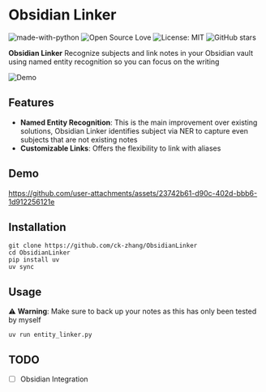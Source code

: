 # Obsidian Linker

![made-with-python](https://img.shields.io/badge/Made%20with-Python-1f425f.svg)
![Open Source Love](https://badges.frapsoft.com/os/v1/open-source.svg?v=103)
![License: MIT](https://img.shields.io/badge/License-MIT-yellow.svg)
![GitHub stars](https://img.shields.io/github/stars/ck-zhang/ObsidianLinker.svg?style=social)

**Obsidian Linker** Recognize subjects and link notes in your Obsidian vault using named entity recognition so you can focus on the writing

![Demo](https://github.com/user-attachments/assets/e9ae5b91-7cf2-4ac2-814a-aba41d7c46c2)

## Features

- **Named Entity Recognition**: This is the main improvement over existing solutions, Obsidian Linker identifies subject via NER to capture even subjects that are not existing notes
- **Customizable Links**: Offers the flexibility to link with aliases

## Demo

https://github.com/user-attachments/assets/23742b61-d90c-402d-bbb6-1d912256121e

## Installation

```shell
git clone https://github.com/ck-zhang/ObsidianLinker
cd ObsidianLinker
pip install uv
uv sync
```

## Usage

⚠️ **Warning**: Make sure to back up your notes as this has only been tested by myself

```shell
uv run entity_linker.py
```

## TODO
- [ ] Obsidian Integration
